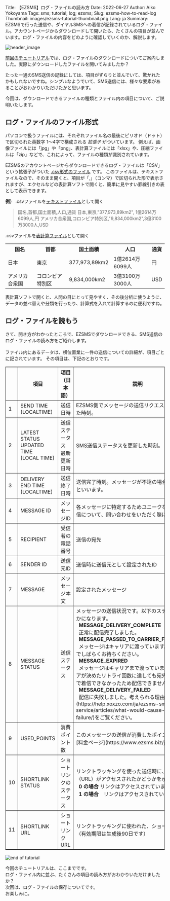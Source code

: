 Title: 【EZSMS】ログ・ファイルの読み方
Date: 2022-06-27
Author: Aiko Yokoyama
Tags: sms; tutorial; log; ezsms;
Slug: ezsms-how-to-read-log
Thumbnail: images/ezsms-tutorial-thumbnail.png
Lang: ja
Summary: EZSMSで行った送信や、ダイヤルSMSへの着信が記録されているログ・ファイル。アカウントページからダウンロードして開いたら、たくさんの項目が並んでいます。ログ・ファイルの内容をどのように確認していくのか、解説します。

![header_image]({filename}/images/ezsms-tutorial-head.png)

[前回のチュートリアル](https://blog.xoxzo.com/ja/2022/06/24/ezsms-log-download/)では、ログ・ファイルのダウンロードについてご案内しました。実際にダウンロードしたファイルを開いてみましたか？<br>

たった一通のSMS送信の記録にしては、項目がずらりと並んでいて、驚かれたかもしれないですね。シンプルなようでいて、SMS送信には、様々な要素があることがおわかりいただけたかと思います。<br>

今回は、ダウンロードできるファイルの種類とファイル内の項目について、ご説明いたします。

## ログ・ファイルのファイル形式
パソコンで扱うファイルには、それぞれファイル名の最後にピリオド（ドット）で区切られた英数字 1〜4字で構成される _拡張子_ がついています。
例えば、画像ファイルには「jpg」や「png」、表計算ファイルには「xlsx」や、圧縮ファイルは「zip」などで、これによって、ファイルの種類が識別されています。


EZSMSのアカウントページからダウンロードできるログ・ファイルは「CSV」という拡張子がついた [.csv形式のファイル](https://ja.wikipedia.org/wiki/Comma-Separated_Values) です。
このファイルは、テキストファイルなので、そのまま開くと、項目が「,」（コンマ）で区切られた形で表示されますが、エクセルなどの表計算ソフトで開くと、簡単に見やすい罫線引きの表として表示できます。

**例）**
.csvファイルを[テキストファイル](https://ja.wikipedia.org/wiki/Comma-Separated_Values)として開く<br>
> 国名,首都,国土面積,人口,通貨
> 日本,東京,"377,973,89km2", 	1億2614万6099人,円
> アメリカ合衆国,コロンビア特別区,"9,834,000km2",3億3100万3000人,USD

.csvファイルを[表計算ファイル](https://ja.wikipedia.org/wiki/%E8%A1%A8%E8%A8%88%E7%AE%97%E3%82%BD%E3%83%95%E3%83%88)として開く<br>
<div class="table-responsive">
  <table>
<tr>
  <th>国名</th>
  <th>首都</th>
  <th>国土面積</th>
  <th>人口</th>
  <th>通貨</th>
 </tr>
<tr>
  <td>日本</td>
  <td>東京</td>
  <td>377,973,89km2</td>
  <td>1億2614万6099人</td>
  <td>円</td>
</tr>
<tr>
  <td>アメリカ合衆国</td>
  <td>コロンビア特別区</td>
  <td>9,834,000km2</td>
  <td>3億3100万3000人</td>
  <td>USD</td>
 </tr>
</table>
</div>

表計算ソフトで開くと、人間の目にとって見やすく、その後分析に使うように、データの並べ替えや分類を行ったり、計算式を入れて計算するのに便利ですね。<br>

## ログ・ファイルを読もう
さて、開き方がわかったところで、EZSMSでダウンロードできる、SMS送信のログ・ファイルの読み方をご紹介します。
<br><br>
ファイル内にあるデータは、横位置業に一件の送信についての詳細が、項目ごとに記されています。
その項目は、下記のとおりです。
<div class="table-responsive">
  <table border="1" cellpadding="1" cellspacing="1">
    <tbody>
      <tr>
        <th style="text-align: center;"></th>
        <th style="text-align: center;">項目</th>
        <th style="text-align: center;">項目（日本語）</th>
        <th style="text-align: center;">説明</th>
      </tr>
      <tr>
        <td>1</td>
        <td>SEND TIME<br>
        (LOCALTIME)</td>
        <td>送信日時</td>
        <td>EZSMS側でメッセージの送信リクエストを受け付けた時刻。</td>
      </tr>
      <tr>
        <td>2</td>
        <td>LATEST STATUS UPDATED TIME<br>
        (LOCAL TIME)</td>
        <td>送信ステータス<br>最新更新日時</td>
        <td>SMS送信ステータスを更新した時刻。</td>
      </tr>
      <tr>
        <td>3</td>
        <td>DELIVERY END TIME<br>
        (LOCALTIME)</td>
        <td>送信終了日時</td>
        <td>送信完了時刻。メッセージが不達の場合でも送信完了といいます。</td>
      </tr>
      <tr>
        <td>4</td>
        <td>MESSAGE ID</td>
        <td>メッセージID</td>
        <td>各メッセージに特定するためユニークなID。固有の送信について、問い合わせをいただく際に必要です。</td>
      </tr>
      <tr>
        <td>5</td>
        <td>RECIPIENT</td>
        <td>受信者の電話番号</td>
        <td>送信の宛先</td>
      </tr>
      <tr>
        <td>6</td>
        <td>SENDER ID</td>
        <td>送信元ID</td>
        <td>送信時に送信元として設定されたID</td>
      </tr>
      <tr>
        <td>7</td>
        <td>MESSAGE</td>
        <td>メッセージ本文</td>
        <td>設定されたメッセージ</td>
      </tr>
      <tr>
        <td>8</td>
        <td>MESSAGE STATUS</td>
        <td>送信ステータス</td>
        <td>メッセージの送信状況です。以下のステータスのどれかになります。<br>
        &nbsp;&nbsp;<strong>MESSAGE_DELIVERY_COMPLETE</strong><br>
        &nbsp;&nbsp;正常に配信完了しました。<br>
        &nbsp;&nbsp;<strong>MESSAGE_PASSED_TO_CARRIER_FOR_DELIVERY</strong><br>
        &nbsp;&nbsp;メッセージはキャリアに渡っています。配信完了までしばらくお待ちください。<br>
        &nbsp;&nbsp;<strong>MESSAGE_EXPIRED</strong><br>
        &nbsp;&nbsp;メッセージはキャリアまで渡っていますが、キャリアが決めたリトライ回数に達しても宛先の携帯電話まで着信できなかったため配信できませんでした。<br>
        &nbsp;&nbsp;<strong>MESSAGE_DELIVERY_FAILED</strong><br>
        &nbsp;&nbsp;配信に失敗しました。考えられる理由として[こちら](https://help.xoxzo.com/ja/ezsms-sms-delivery-service/articles/what-would-cause-the-sending-failure/)をご覧ください。</td>
      </tr>
      <tr>
        <td>9</td>
        <td>USED_POINTS</td>
        <td>消費ポイント数</td>
        <td>このメッセージの送信が消費したポイント数 参照：[料金ページ](https://www.ezsms.biz/ja/faq/price/)</td>
      </tr>
      <tr>
        <td>10</td>
        <td>SHORTLINK STATUS</td>
        <td>ショートリンクの<br>ステータス</td>
        <td>リンクトラッキングを使った送信時に、リンク（URL）がアクセスされたかどうかを示します。<br>
        &nbsp;&nbsp;<strong>0 の場合</strong> リンクはアクセスされていません<br>
        &nbsp;&nbsp;<strong>1 の場合</strong>　リンクはアクセスされています</td>
      </tr>
      <tr>
        <td>11</td>
        <td>SHORTLINK URL</td>
        <td>ショートリンクURL</td>
        <td>リンクトラッキングに使われた、ショートURL<br>（有効期限は生成後90日です）</td>
      </tr>
    </tbody>
  </table>
</div>




![end of tutorial]({filename}/images/ezsms-tutorial-line.png)

今回のチュートリアルは、ここまでです。<br>
ログ・ファイル内に並ぶ、たくさんの項目の読み方がおわかりいただけましたか？<br>
次回は、ログ・ファイルの保存についてです。<br>
お楽しみに。

